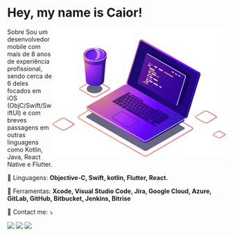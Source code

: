 <h1> Hey, my name is <strong>Caior!</strong> </h1> 
<img src="https://raw.githubusercontent.com/gcmms/gcmms/master/src/pc.png" min-width="400px" max-width="400px" width="400px" align="right" alt="Computador iuriCode">

<p align="left"> Sobre
Sou um desenvolvedor mobile com mais de 8 anos de experiência profissional, sendo cerca de 6 deles focados em iOS (ObjC/Swift/SwiftUI) e com breves passagens em outras linguagens como Kotlin, Java, React Native e Flutter.
</p>

<p align="left">
  🦄 Linguagens: <strong>Objective-C, Swift, kotlin, Flutter, React.</strong>
</p>

<p align="left">
  💼 Ferramentas: <strong>Xcode, Visual Studio Code, Jira, Google Cloud, Azure, GitLab, GitHub, Bitbucket, Jenkins, Bitrise </strong>
</p>

<p align="left">
  💌  Contact me: ⤵️
</p>

<p align="left" 
    <img src="https://img.shields.io/badge/-Portfolio-0008ff?style=flat-square&labelColor=0090ff&logo=safari&logoColor=white" /></a>
    <a href="mailto:caioberkley@gmail.com" target="_blank" alt="Gmail">
    <img src="https://img.shields.io/badge/-Gmail-FF0000?style=flat-square&labelColor=FF0000&logo=gmail&logoColor=white" /></a>
    <a href="https://www.linkedin.com/in/caioberkley/" target="_blank" alt="Linkedin">
    <img src="https://img.shields.io/badge/-Linkedin-0e76a8?style=flat-     square&logo=Linkedin&logoColor=white&link=https://www.linkedin.com/in/caioberkley/" /></a>
    <a href="https://www.instagram.com/caioberkley/" target="_blank" alt="Instagram">
    <img src="https://img.shields.io/badge/-Instagram-DF0174?style=flat-square&labelColor=DF0174&logo=instagram&logoColor=white&link=https://www.instagram.com/gabriel.sanzone/"/></a>
    
    
</p>

<br>


